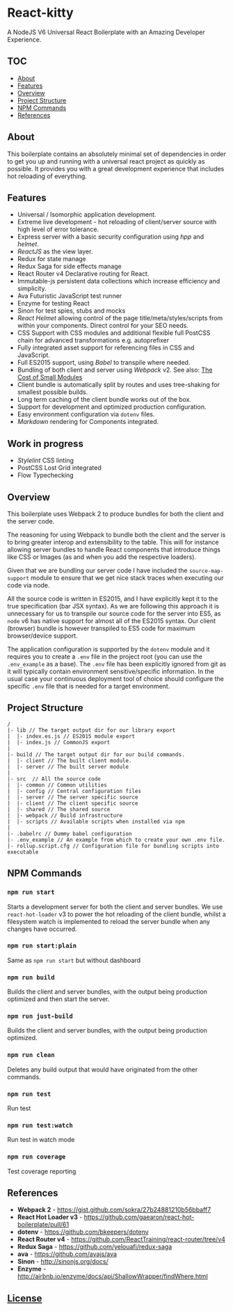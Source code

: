 # React-kitty

A NodeJS V6 Universal React Boilerplate with an Amazing Developer Experience.


## TOC

 - [About](https://github.com/seedyee/react-kitty#about)
 - [Features](https://github.com/seedyee/react-kitty#features)
 - [Overview](https://github.com/seedyee/react-kitty#overview)
 - [Project Structure](https://github.com/seedyee/react-kitty#project-structure)
 - [NPM Commands](https://github.com/seedyee/react-kitty#npm-commands)
 - [References](https://github.com/seedyee/react-kitty#references)


## About

This boilerplate contains an absolutely minimal set of dependencies in order to get you up and running with a universal react project as quickly as possible. It provides you with a great development experience that includes hot reloading of everything.



## Features

- Universal / Isomorphic application development.
- Extreme live development - hot reloading of client/server source with high level of error tolerance.
- Express server with a basic security configuration using *hpp* and *helmet*.
- *ReactJS* as the view layer.
- Redux for state manage
- Redux Saga for side effects manage
- React Router v4  Declarative routing for React.
- Immutable-js persistent data collections which increase efficiency and simplicity.
- Ava Futuristic JavaScript test runner
- Enzyme for testing React
- Sinon for test spies, stubs and mocks
- *React Helmet* allowing control of the page title/meta/styles/scripts from within your components. Direct control for your SEO needs.
- CSS Support with CSS modules and additional flexible full PostCSS chain for advanced transformations e.g. autoprefixer
- Fully integrated asset support for referencing files in CSS and JavaScript.
- Full ES2015 support, using *Babel* to transpile where needed.
- Bundling of both client and server using *Webpack* v2. See also: [The Cost of Small Modules](https://nolanlawson.com/2016/08/15/the-cost-of-small-modules/)
- Client bundle is automatically split by routes and uses tree-shaking for smallest possible builds.
- Long term caching of the client bundle works out of the box.
- Support for development and optimized production configuration.
- Easy environment configuration via `dotenv` files.
- *Markdown* rendering for Components integrated.


## Work in progress

- *Stylelint* CSS linting
- PostCSS Lost Grid integrated
- Flow Typechecking


## Overview

This boilerplate uses Webpack 2 to produce bundles for both the client and the
server code.

The reasoning for using Webpack to bundle both the client and the server is to bring greater interop and extensibility to the table. This will for instance allowing server bundles to handle React components that introduce things like CSS or Images (as and when you add the respective loaders).

Given that we are bundling our server code I have included the `source-map-support` module to ensure that we get nice stack traces when executing our code via node.

All the source code is written in ES2015, and I have explicitly kept it to the true specification (bar JSX syntax). As we are following this approach it is unnecessary for us to transpile our source code for the server into ES5, as `node` v6 has native support for almost all of the ES2015 syntax. Our client (browser) bundle is however transpiled to ES5 code for maximum browser/device support.

The application configuration is supported by the `dotenv` module and it requires you to create a `.env` file in the project root (you can use the `.env_example` as a base). The `.env` file has been explicitly ignored from git as it will typically contain environment sensitive/specific information. In the usual case your continuous deployment tool of choice should configure the specific `.env` file that is needed for a target environment.



## Project Structure

```
/
|- lib // The target output dir for our library export
|  |- index.es.js // ES2015 module export
|  |- index.js // CommonJS export
|
|- build // The target output dir for our build commands.
|  |- client // The built client module.
|  |- server // The built server module
|
|- src  // All the source code
|  |- common // Common utilities
|  |- config // Central configuration files
|  |- server // The server specific source
|  |- client // The client specific source
|  |- shared // The shared source
|  |- webpack // Build infrastructure
|  |- scripts // Available scripts when installed via npm
|
|- .babelrc // Dummy babel configuration
|- .env_example // An example from which to create your own .env file.
|- rollup.script.cfg // Configuration file for bundling scripts into executable
```

## NPM Commands

### `npm run start`

Starts a development server for both the client and server bundles. We use `react-hot-loader` v3 to power the hot reloading of the client bundle, whilst a filesystem watch is implemented to reload the server bundle when any changes have occurred.

### `npm run start:plain`
Same as `npm run start` but without dashboard

### `npm run build`

Builds the client and server bundles, with the output being production optimized and then start the server.

### `npm run just-build`

Builds the client and server bundles, with the output being production optimized.

### `npm run clean`

Deletes any build output that would have originated from the other commands.

### `npm run test`
Run test

### `npm run test:watch`
Run test in watch mode

### `npm run coverage`

Test coverage reporting

## References

  - __Webpack 2__ - https://gist.github.com/sokra/27b24881210b56bbaff7
  - __React Hot Loader v3__ - https://github.com/gaearon/react-hot-boilerplate/pull/61
  - __dotenv__ - https://github.com/bkeepers/dotenv
  - __React Router v4__ - https://github.com/ReactTraining/react-router/tree/v4
  - __Redux Saga__ - https://github.com/yelouafi/redux-saga
  - __ava__ - https://github.com/avajs/ava
  - __Sinon__ - http://sinonjs.org/docs/
  - __Enzyme__ - http://airbnb.io/enzyme/docs/api/ShallowWrapper/findWhere.html

## [License](license)
